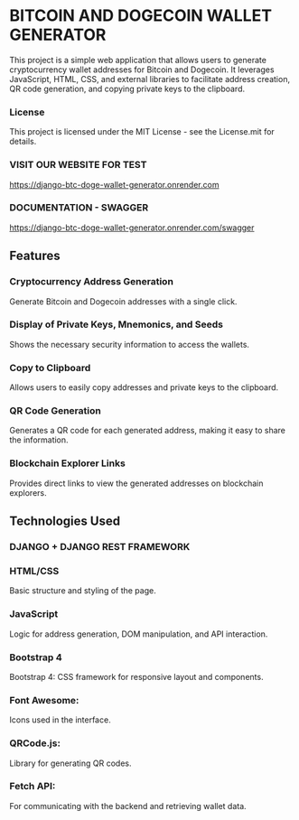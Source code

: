 ﻿# BITCOIN AND DOGECOIN WALLET GENERATOR

This project is a simple web application that allows users to generate cryptocurrency wallet addresses for Bitcoin and Dogecoin. It leverages JavaScript, HTML, CSS, and external libraries to facilitate address creation, QR code generation, and copying private keys to the clipboard.

### License

This project is licensed under the MIT License - see the License.mit for details.

### VISIT OUR WEBSITE FOR TEST
https://django-btc-doge-wallet-generator.onrender.com

### DOCUMENTATION - SWAGGER
https://django-btc-doge-wallet-generator.onrender.com/swagger

## Features

### Cryptocurrency Address Generation

Generate Bitcoin and Dogecoin addresses with a single click.

### Display of Private Keys, Mnemonics, and Seeds

Shows the necessary security information to access the wallets.

### Copy to Clipboard

Allows users to easily copy addresses and private keys to the clipboard.

### QR Code Generation

Generates a QR code for each generated address, making it easy to share the information.

### Blockchain Explorer Links

Provides direct links to view the generated addresses on blockchain explorers.

## Technologies Used

### DJANGO + DJANGO REST FRAMEWORK

### HTML/CSS

Basic structure and styling of the page.

### JavaScript

Logic for address generation, DOM manipulation, and API interaction.

### Bootstrap 4
Bootstrap 4: CSS framework for responsive layout and components.

### Font Awesome:
Icons used in the interface.

### QRCode.js:
Library for generating QR codes.

### Fetch API:
For communicating with the backend and retrieving wallet data.
